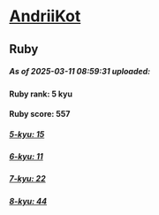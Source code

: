 # [AndriiKot](https://www.codewars.com/users/AndriiKot) 
## Ruby

##### As of 2025-03-11 08:59:31 uploaded:

#### Ruby rank: 5 kyu

#### Ruby score: 557

##### [5-kyu: 15](https://github.com/AndriiKot/Ruby__CodeWars/tree/main/kyu-5)

##### [6-kyu: 11](https://github.com/AndriiKot/Ruby__CodeWars/tree/main/kyu-6)

##### [7-kyu: 22](https://github.com/AndriiKot/Ruby__CodeWars/tree/main/kyu-7)

##### [8-kyu: 44](https://github.com/AndriiKot/Ruby__CodeWars/tree/main/kyu-8)

